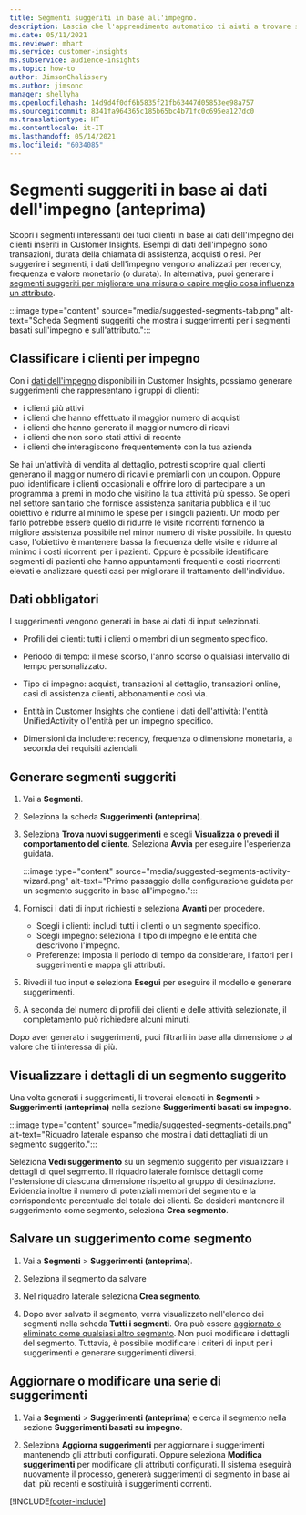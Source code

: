 ```yaml
---
title: Segmenti suggeriti in base all'impegno.
description: Lascia che l'apprendimento automatico ti aiuti a trovare segmenti nuovi e interessanti in base all'impegno dei clienti.
ms.date: 05/11/2021
ms.reviewer: mhart
ms.service: customer-insights
ms.subservice: audience-insights
ms.topic: how-to
author: JimsonChalissery
ms.author: jimsonc
manager: shellyha
ms.openlocfilehash: 14d9d4f0df6b5835f21fb63447d05853ee98a757
ms.sourcegitcommit: 8341fa964365c185b65bc4b71fc0c695ea127dc0
ms.translationtype: HT
ms.contentlocale: it-IT
ms.lasthandoff: 05/14/2021
ms.locfileid: "6034085"
---
```

# <a name="suggested-segments-based-on-activity-data-preview"></a>Segmenti suggeriti in base ai dati dell'impegno (anteprima)

Scopri i segmenti interessanti dei tuoi clienti in base ai dati dell'impegno dei clienti inseriti in Customer Insights. Esempi di dati dell'impegno sono transazioni, durata della chiamata di assistenza, acquisti o resi. Per suggerire i segmenti, i dati dell'impegno vengono analizzati per recency, frequenza e valore monetario (o durata). In alternativa, puoi generare i [segmenti suggeriti per migliorare una misura o capire meglio cosa influenza un attributo](suggested-segments.md).

:::image type="content" source="media/suggested-segments-tab.png" alt-text="Scheda Segmenti suggeriti che mostra i suggerimenti per i segmenti basati sull'impegno e sull'attributo.":::

## <a name="categorize-customers-by-activity"></a>Classificare i clienti per impegno

Con i [dati dell'impegno](activities.md) disponibili in Customer Insights, possiamo generare suggerimenti che rappresentano i gruppi di clienti:

- i clienti più attivi 
- i clienti che hanno effettuato il maggior numero di acquisti 
- i clienti che hanno generato il maggior numero di ricavi 
- i clienti che non sono stati attivi di recente 
- i clienti che interagiscono frequentemente con la tua azienda  

Se hai un'attività di vendita al dettaglio, potresti scoprire quali clienti generano il maggior numero di ricavi e premiarli con un coupon. Oppure puoi identificare i clienti occasionali e offrire loro di partecipare a un programma a premi in modo che visitino la tua attività più spesso.
Se operi nel settore sanitario che fornisce assistenza sanitaria pubblica e il tuo obiettivo è ridurre al minimo le spese per i singoli pazienti. Un modo per farlo potrebbe essere quello di ridurre le visite ricorrenti fornendo la migliore assistenza possibile nel minor numero di visite possibile. In questo caso, l'obiettivo è mantenere bassa la frequenza delle visite e ridurre al minimo i costi ricorrenti per i pazienti. Oppure è possibile identificare segmenti di pazienti che hanno appuntamenti frequenti e costi ricorrenti elevati e analizzare questi casi per migliorare il trattamento dell'individuo. 

## <a name="required-data"></a>Dati obbligatori

I suggerimenti vengono generati in base ai dati di input selezionati. 

- Profili dei clienti: tutti i clienti o membri di un segmento specifico. 

- Periodo di tempo: il mese scorso, l'anno scorso o qualsiasi intervallo di tempo personalizzato.

- Tipo di impegno: acquisti, transazioni al dettaglio, transazioni online, casi di assistenza clienti, abbonamenti e così via.  

- Entità in Customer Insights che contiene i dati dell'attività: l'entità UnifiedActivity o l'entità per un impegno specifico. 

- Dimensioni da includere: recency, frequenza o dimensione monetaria, a seconda dei requisiti aziendali.

## <a name="generate-suggested-segments"></a>Generare segmenti suggeriti

1. Vai a **Segmenti**.

1. Seleziona la scheda **Suggerimenti (anteprima)**.

1. Seleziona **Trova nuovi suggerimenti** e scegli **Visualizza o prevedi il comportamento del cliente**. Seleziona **Avvia** per eseguire l'esperienza guidata.

   :::image type="content" source="media/suggested-segments-activity-wizard.png" alt-text="Primo passaggio della configurazione guidata per un segmento suggerito in base all'impegno.":::

1. Fornisci i dati di input richiesti e seleziona **Avanti** per procedere.

   - Scegli i clienti: includi tutti i clienti o un segmento specifico.
   - Scegli impegno: seleziona il tipo di impegno e le entità che descrivono l'impegno.
   - Preferenze: imposta il periodo di tempo da considerare, i fattori per i suggerimenti e mappa gli attributi.

1. Rivedi il tuo input e seleziona **Esegui** per eseguire il modello e generare suggerimenti.

1. A seconda del numero di profili dei clienti e delle attività selezionate, il completamento può richiedere alcuni minuti. 

Dopo aver generato i suggerimenti, puoi filtrarli in base alla dimensione o al valore che ti interessa di più. 

## <a name="view-details-of-a-suggested-segment"></a>Visualizzare i dettagli di un segmento suggerito

Una volta generati i suggerimenti, li troverai elencati in **Segmenti** > **Suggerimenti (anteprima)** nella sezione **Suggerimenti basati su impegno**.

:::image type="content" source="media/suggested-segments-details.png" alt-text="Riquadro laterale espanso che mostra i dati dettagliati di un segmento suggerito.":::

Seleziona **Vedi suggerimento** su un segmento suggerito per visualizzare i dettagli di quel segmento. Il riquadro laterale fornisce dettagli come l'estensione di ciascuna dimensione rispetto al gruppo di destinazione. Evidenzia inoltre il numero di potenziali membri del segmento e la corrispondente percentuale del totale dei clienti. Se desideri mantenere il suggerimento come segmento, seleziona **Crea segmento**.    

## <a name="save-a-suggestion-as-a-segment"></a>Salvare un suggerimento come segmento

1. Vai a **Segmenti** > **Suggerimenti (anteprima)**.

1. Seleziona il segmento da salvare 

1. Nel riquadro laterale seleziona **Crea segmento**. 

1. Dopo aver salvato il segmento, verrà visualizzato nell'elenco dei segmenti nella scheda **Tutti i segmenti**. Ora può essere [aggiornato o eliminato come qualsiasi altro segmento](segments.md). Non puoi modificare i dettagli del segmento. Tuttavia, è possibile modificare i criteri di input per i suggerimenti e generare suggerimenti diversi.

## <a name="refresh-or-edit-a-set-of-suggestions"></a>Aggiornare o modificare una serie di suggerimenti

1. Vai a **Segmenti** > **Suggerimenti (anteprima)** e cerca il segmento nella sezione **Suggerimenti basati su impegno**.

1. Seleziona **Aggiorna suggerimenti** per aggiornare i suggerimenti mantenendo gli attributi configurati. Oppure seleziona **Modifica suggerimenti** per modificare gli attributi configurati. Il sistema eseguirà nuovamente il processo, genererà suggerimenti di segmento in base ai dati più recenti e sostituirà i suggerimenti correnti.

[!INCLUDE[footer-include](../includes/footer-banner.md)]
